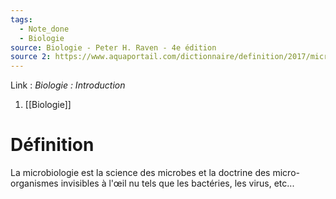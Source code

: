 ```yaml
---
tags:
  - Note_done
  - Biologie
source: Biologie - Peter H. Raven - 4e édition
source 2: https://www.aquaportail.com/dictionnaire/definition/2017/microbiologie
---
```


Link :
_Biologie : Introduction_
1. [[Biologie]]

# Définition
La microbiologie est la science des microbes et la doctrine des micro-organismes invisibles à l'œil nu tels que les bactéries, les virus, etc...
